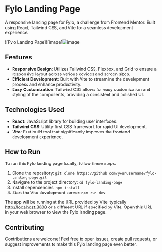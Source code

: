 # Fylo Landing Page

A responsive landing page for Fylo, a challenge from Frontend Mentor. Built using React, Tailwind CSS, and Vite for a seamless development experience.

![Fylo Landing Page]![image]![image](https://github.com/abdulrahmanmahmood/Fylo-landing-page/assets/126025222/ef71262b-bd09-4055-a4a0-a2b4da688e9b)



## Features

- **Responsive Design**: Utilizes Tailwind CSS, Flexbox, and Grid to ensure a responsive layout across various devices and screen sizes.
- **Efficient Development**: Built with Vite to streamline the development process and enhance productivity.
- **Easy Customization**: Tailwind CSS allows for easy customization and styling of the components, providing a consistent and polished UI.

## Technologies Used

- **React**: JavaScript library for building user interfaces.
- **Tailwind CSS**: Utility-first CSS framework for rapid UI development.
- **Vite**: Fast build tool that significantly improves the frontend development experience.

## How to Run

To run this Fylo landing page locally, follow these steps:

1. Clone the repository: `git clone https://github.com/yourusername/fylo-landing-page.git`
2. Navigate to the project directory: `cd fylo-landing-page`
3. Install dependencies: `npm install`
4. Start the Vite development server: `npm run dev`

The app will be running at the URL provided by Vite, typically [http://localhost:3000](http://localhost:3000) or a different URL if specified by Vite. Open this URL in your web browser to view the Fylo landing page.

## Contributing

Contributions are welcome! Feel free to open issues, create pull requests, or suggest improvements to make this Fylo landing page even better.

